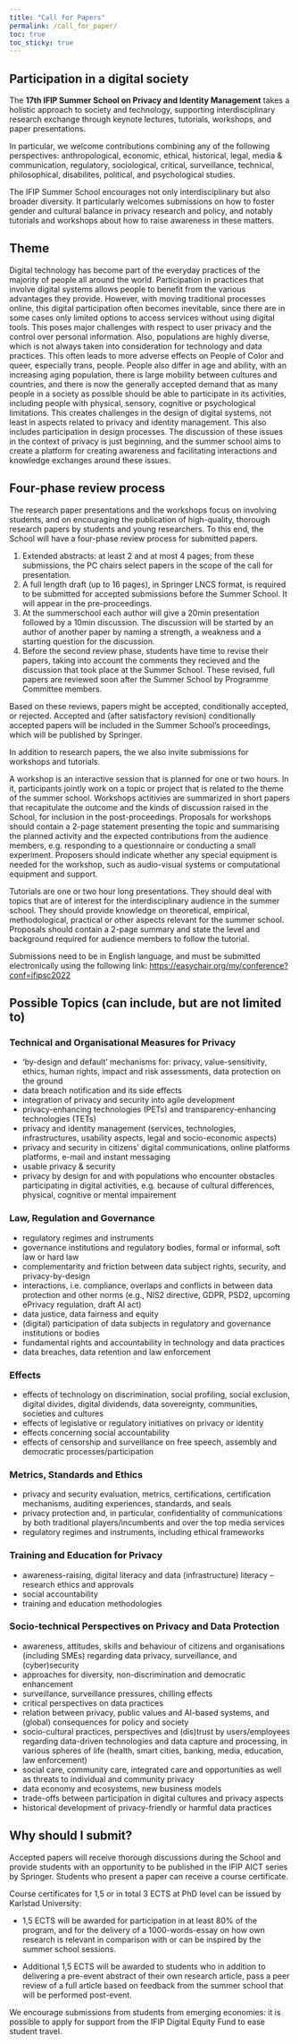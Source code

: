 ```yaml
---
title: "Call for Papers"
permalink: /call_for_paper/
toc: true
toc_sticky: true
---
```


## Participation in a digital society

The **17th IFIP Summer School on Privacy and Identity Management** takes a holistic approach to society and technology, supporting interdisciplinary research exchange through keynote lectures, tutorials, workshops, and paper presentations.

In particular, we welcome contributions combining any of the following perspectives: anthropological, economic, ethical, historical, legal, media & communication, regulatory, sociological, critical, surveillance, technical, philosophical, disabilites, political, and psychological studies.

The IFIP Summer School encourages not only interdisciplinary but also broader diversity. It particularly welcomes submissions on how to foster gender and cultural balance in privacy research and policy, and notably tutorials and workshops about how to raise awareness in these matters.

## Theme

Digital technology has become part of the everyday practices of the majority of people all around the world. Participation in practices that involve digital systems allows people to benefit from the various advantages they provide. However, with moving traditional processes online, this digital participation often becomes inevitable, since there are in some cases only limited options to access services without using digital tools. This poses major challenges with respect to user privacy and the control over personal information. Also, populations are highly diverse, which is not always taken into consideration for technology and data practices. This often leads to more adverse effects on People of Color and queer, especially trans, people. People also differ in age and ability, with an increasing aging population, there is large mobility between cultures and countries, and there is now the generally accepted demand that as many people in a society as possible should be able to participate in its activities, including people with physical, sensory, cognitive or psychological limitations. This creates challenges in the design of digital systems, not least in aspects related to privacy and identity management. This also includes participation in design processes. The discussion of these issues in the context of privacy is just beginning, and the summer school aims to create a platform for creating awareness and facilitating interactions and knowledge exchanges around these issues.

## Four-phase review process

The research paper presentations and the workshops focus on involving students, and on encouraging the publication of high-quality, thorough research papers by students and young researchers. To this end, the School will have a four-phase review process for submitted papers.

1. Extended abstracts: at least 2 and at most 4 pages; from these submissions, the PC chairs select papers in the scope of the call for presentation.
2. A full length draft (up to 16 pages), in Springer LNCS format, is required  to be submitted for accepted submissions before the Summer School. It will appear in the pre-proceedings.
3. At the summerschool each author will give a 20min presentation followed by a 10min discussion. The discussion will be started by an author of another paper by naming a strength, a weakness and a starting question for the discussion.
4. Before the second review phase, students have time to revise their papers, taking into account the comments they recieved and the discussion that took place at the Summer School. These revised, full papers are reviewed soon after the Summer School by Programme Committee members.

Based on these reviews, papers might be accepted, conditionally accepted, or rejected. Accepted and (after satisfactory revision) conditionally accepted papers will be included in the Summer School’s proceedings, which will be published by Springer.

In addition to research papers, the we also invite submissions for workshops and tutorials.

A workshop is an interactive session that is planned for one or two hours. In it, participants jointly work on a topic or project that is related to the theme of the summer school. Workshops actitivies are summarized in short papers that recapitulate the outcome and the kinds of discussion raised in the School, for inclusion in the post-proceedings. Proposals for workshops should contain a 2-page statement presenting the topic and summarising the planned activity and the expected contributions from the audience members, e.g. responding to a questionnaire or conducting a small experiment. Proposers should indicate whether any special equipment is needed for the workshop, such as audio-visual systems or computational equipment and support.

Tutorials are one or two hour long presentations. They should deal with topics that are of interest for the interdisciplinary audience in the summer school. They should provide knowledge on theoretical, empirical, methodological, practical or other aspects relevant for the summer school. Proposals should contain a 2-page summary and state the level and background required for audience members to follow the tutorial.

Submissions need to be in English language, and must be submitted electronically using the following link: <https://easychair.org/my/conference?conf=ifipsc2022>

## Possible Topics (can include, but are not limited to)

### Technical and Organisational Measures for Privacy

- ‘by-design and default’ mechanisms for: privacy, value-sensitivity, ethics, human rights, impact and risk assessments, data protection on the ground
- data breach notification and its side effects
- integration of privacy and security into agile development
- privacy-enhancing technologies (PETs) and transparency-enhancing technologies (TETs)
- privacy and identity management (services, technologies, infrastructures, usability aspects, legal and socio-economic aspects)
- privacy and security in citizens’ digital communications, online platforms platforms, e-mail and instant messaging
- usable privacy & security
- privacy by design for and with populations who encounter obstacles participating in digital activities, e.g. because of cultural differences, physical, cognitive or mental impairement

### Law, Regulation and Governance

- regulatory regimes and instruments
- governance institutions and regulatory bodies, formal or informal, soft law or hard law
- complementarity and friction between data subject rights, security, and privacy-by-design
- interactions, i.e. compliance, overlaps and conflicts in between data protection and other norms (e.g., NIS2 directive, GDPR, PSD2, upcoming ePrivacy regulation, draft AI act)
- data justice, data fairness and equity
- (digital) participation of data subjects in regulatory and governance institutions or bodies
- fundamental rights and accountability in technology and data practices 
- data breaches, data retention and law enforcement

### Effects

- effects of technology on discrimination, social profiling, social exclusion, digital divides, digital dividends, data sovereignty, communities, societies and cultures
- effects of legislative or regulatory initiatives on privacy or identity
- effects concerning social accountability
- effects of censorship and surveillance on free speech, assembly and democratic processes/participation

### Metrics, Standards and Ethics

- privacy and security evaluation, metrics, certifications, certification mechanisms, auditing experiences, standards, and seals
- privacy protection and, in particular, confidentiality of communications by both traditional players/incumbents and over the top media services
- regulatory regimes and instruments, including ethical frameworks

### Training and Education for Privacy

- awareness-raising, digital literacy and data (infrastructure) literacy – research ethics and approvals
- social accountability
- training and education methodologies

### Socio-technical Perspectives on Privacy and Data Protection

- awareness, attitudes, skills and behaviour of citizens and organisations (including SMEs) regarding data privacy, surveillance, and (cyber)security
- approaches for diversity, non-discrimination and democratic enhancement
- surveillance, surveillance pressures, chilling effects
- critical perspectives on data practices
- relation between privacy, public values and AI-based systems, and (global) consequences for policy and society
- socio-cultural practices, perspectives and (dis)trust by users/employees regarding data-driven technologies and data capture and processing, in various spheres of life (health, smart cities, banking, media, education, law enforcement)
- social care, community care, integrated care and opportunities as well as threats to individual and community privacy
- data economy and ecosystems, new business models
- trade-offs between participation in digital cultures and privacy aspects
- historical development of privacy-friendly or harmful data practices

## Why should I submit?

Accepted papers will receive thorough discussions during the School and provide students with an opportunity to be published in the IFIP AICT series by Springer. Students who present a paper can receive a course certificate. 

Course certificates for 1,5 or in total 3 ECTS at PhD level can be issued by Karlstad University:

- 1,5 ECTS will be awarded for participation in at least 80% of the program, and for the delivery of a 1000-words-essay on how own research is relevant in comparison with or can be inspired by the summer school sessions.

- Additional 1,5 ECTS will be awarded to students who in addition to delivering a pre-event abstract of their own research article,  pass a peer review of a full article based on feedback from the summer school that will be performed post-event.

We encourage submissions from students from emerging economies: it is possible to apply for support from the IFIP Digital Equity Fund to ease student travel.
